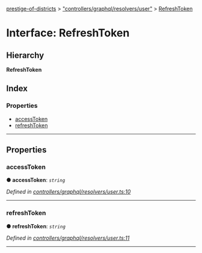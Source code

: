 [prestige-of-districts](../README.md) > ["controllers/graphql/resolvers/user"](../modules/_controllers_graphql_resolvers_user_.md) > [RefreshToken](../interfaces/_controllers_graphql_resolvers_user_.refreshtoken.md)

# Interface: RefreshToken

## Hierarchy

**RefreshToken**

## Index

### Properties

* [accessToken](_controllers_graphql_resolvers_user_.refreshtoken.md#accesstoken)
* [refreshToken](_controllers_graphql_resolvers_user_.refreshtoken.md#refreshtoken)

---

## Properties

<a id="accesstoken"></a>

###  accessToken

**● accessToken**: *`string`*

*Defined in [controllers/graphql/resolvers/user.ts:10](https://github.com/YarosJ/prestige-of-districts/blob/17f0d7b/controllers/graphql/resolvers/user.ts#L10)*

___
<a id="refreshtoken"></a>

###  refreshToken

**● refreshToken**: *`string`*

*Defined in [controllers/graphql/resolvers/user.ts:11](https://github.com/YarosJ/prestige-of-districts/blob/17f0d7b/controllers/graphql/resolvers/user.ts#L11)*

___

